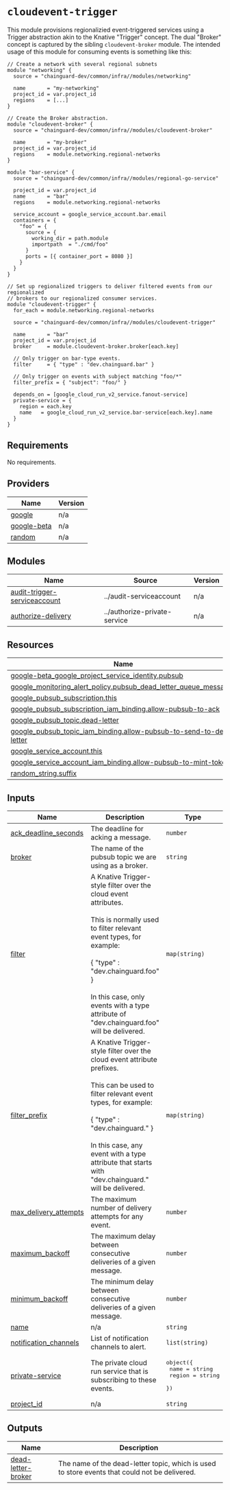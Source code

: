 # `cloudevent-trigger`

This module provisions regionalizied event-triggered services using a Trigger
abstraction akin to the Knative "Trigger" concept. The dual "Broker" concept is
captured by the sibling `cloudevent-broker` module. The intended usage of this
module for consuming events is something like this:

```hcl
// Create a network with several regional subnets
module "networking" {
  source = "chainguard-dev/common/infra//modules/networking"

  name       = "my-networking"
  project_id = var.project_id
  regions    = [...]
}

// Create the Broker abstraction.
module "cloudevent-broker" {
  source = "chainguard-dev/common/infra//modules/cloudevent-broker"

  name       = "my-broker"
  project_id = var.project_id
  regions    = module.networking.regional-networks
}

module "bar-service" {
  source = "chainguard-dev/common/infra//modules/regional-go-service"

  project_id = var.project_id
  name       = "bar"
  regions    = module.networking.regional-networks

  service_account = google_service_account.bar.email
  containers = {
    "foo" = {
      source = {
        working_dir = path.module
        importpath  = "./cmd/foo"
      }
      ports = [{ container_port = 8080 }]
    }
  }
}

// Set up regionalized triggers to deliver filtered events from our regionalized
// brokers to our regionalized consumer services.
module "cloudevent-trigger" {
  for_each = module.networking.regional-networks

  source = "chainguard-dev/common/infra//modules/cloudevent-trigger"

  name       = "bar"
  project_id = var.project_id
  broker     = module.cloudevent-broker.broker[each.key]

  // Only trigger on bar-type events.
  filter     = { "type" : "dev.chainguard.bar" }

  // Only trigger on events with subject matching "foo/*"
  filter_prefix = { "subject": "foo/" }

  depends_on = [google_cloud_run_v2_service.fanout-service]
  private-service = {
    region = each.key
    name   = google_cloud_run_v2_service.bar-service[each.key].name
  }
}
```

<!-- BEGIN_TF_DOCS -->
## Requirements

No requirements.

## Providers

| Name | Version |
|------|---------|
| <a name="provider_google"></a> [google](#provider\_google) | n/a |
| <a name="provider_google-beta"></a> [google-beta](#provider\_google-beta) | n/a |
| <a name="provider_random"></a> [random](#provider\_random) | n/a |

## Modules

| Name | Source | Version |
|------|--------|---------|
| <a name="module_audit-trigger-serviceaccount"></a> [audit-trigger-serviceaccount](#module\_audit-trigger-serviceaccount) | ../audit-serviceaccount | n/a |
| <a name="module_authorize-delivery"></a> [authorize-delivery](#module\_authorize-delivery) | ../authorize-private-service | n/a |

## Resources

| Name | Type |
|------|------|
| [google-beta_google_project_service_identity.pubsub](https://registry.terraform.io/providers/hashicorp/google-beta/latest/docs/resources/google_project_service_identity) | resource |
| [google_monitoring_alert_policy.pubsub_dead_letter_queue_messages](https://registry.terraform.io/providers/hashicorp/google/latest/docs/resources/monitoring_alert_policy) | resource |
| [google_pubsub_subscription.this](https://registry.terraform.io/providers/hashicorp/google/latest/docs/resources/pubsub_subscription) | resource |
| [google_pubsub_subscription_iam_binding.allow-pubsub-to-ack](https://registry.terraform.io/providers/hashicorp/google/latest/docs/resources/pubsub_subscription_iam_binding) | resource |
| [google_pubsub_topic.dead-letter](https://registry.terraform.io/providers/hashicorp/google/latest/docs/resources/pubsub_topic) | resource |
| [google_pubsub_topic_iam_binding.allow-pubsub-to-send-to-dead-letter](https://registry.terraform.io/providers/hashicorp/google/latest/docs/resources/pubsub_topic_iam_binding) | resource |
| [google_service_account.this](https://registry.terraform.io/providers/hashicorp/google/latest/docs/resources/service_account) | resource |
| [google_service_account_iam_binding.allow-pubsub-to-mint-tokens](https://registry.terraform.io/providers/hashicorp/google/latest/docs/resources/service_account_iam_binding) | resource |
| [random_string.suffix](https://registry.terraform.io/providers/hashicorp/random/latest/docs/resources/string) | resource |

## Inputs

| Name | Description | Type | Default | Required |
|------|-------------|------|---------|:--------:|
| <a name="input_ack_deadline_seconds"></a> [ack\_deadline\_seconds](#input\_ack\_deadline\_seconds) | The deadline for acking a message. | `number` | `300` | no |
| <a name="input_broker"></a> [broker](#input\_broker) | The name of the pubsub topic we are using as a broker. | `string` | n/a | yes |
| <a name="input_filter"></a> [filter](#input\_filter) | A Knative Trigger-style filter over the cloud event attributes.<br><br>This is normally used to filter relevant event types, for example:<br><br>  { "type" : "dev.chainguard.foo" }<br><br>In this case, only events with a type attribute of "dev.chainguard.foo" will be delivered. | `map(string)` | `{}` | no |
| <a name="input_filter_prefix"></a> [filter\_prefix](#input\_filter\_prefix) | A Knative Trigger-style filter over the cloud event attribute prefixes.<br><br>This can be used to filter relevant event types, for example:<br><br>  { "type" : "dev.chainguard." }<br><br>In this case, any event with a type attribute that starts with "dev.chainguard." will be delivered. | `map(string)` | `{}` | no |
| <a name="input_max_delivery_attempts"></a> [max\_delivery\_attempts](#input\_max\_delivery\_attempts) | The maximum number of delivery attempts for any event. | `number` | `5` | no |
| <a name="input_maximum_backoff"></a> [maximum\_backoff](#input\_maximum\_backoff) | The maximum delay between consecutive deliveries of a given message. | `number` | `600` | no |
| <a name="input_minimum_backoff"></a> [minimum\_backoff](#input\_minimum\_backoff) | The minimum delay between consecutive deliveries of a given message. | `number` | `10` | no |
| <a name="input_name"></a> [name](#input\_name) | n/a | `string` | n/a | yes |
| <a name="input_notification_channels"></a> [notification\_channels](#input\_notification\_channels) | List of notification channels to alert. | `list(string)` | n/a | yes |
| <a name="input_private-service"></a> [private-service](#input\_private-service) | The private cloud run service that is subscribing to these events. | <pre>object({<br>    name   = string<br>    region = string<br>  })</pre> | n/a | yes |
| <a name="input_project_id"></a> [project\_id](#input\_project\_id) | n/a | `string` | n/a | yes |

## Outputs

| Name | Description |
|------|-------------|
| <a name="output_dead-letter-broker"></a> [dead-letter-broker](#output\_dead-letter-broker) | The name of the dead-letter topic, which is used to store events that could not be delivered. |
<!-- END_TF_DOCS -->
